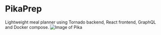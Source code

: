 # PikaPrep
Lightweight meal planner using Tornado backend, React frontend, GraphQL and Docker compose.
![Image of Pika](https://i.imgur.com/oA6CF0z.png)
